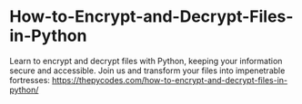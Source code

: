 # How-to-Encrypt-and-Decrypt-Files-in-Python
Learn to encrypt and decrypt files with Python, keeping your information secure and accessible. Join us and transform your files into impenetrable fortresses:
https://thepycodes.com/how-to-encrypt-and-decrypt-files-in-python/
